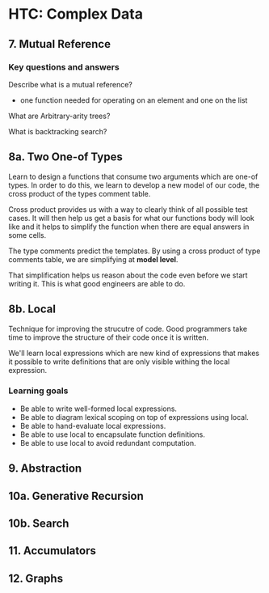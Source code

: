 # HTC: Complex Data

## 7. Mutual Reference

### Key questions and answers

Describe what is a mutual reference?

- one function needed for operating on an element and one on the list

What are Arbitrary-arity trees?

What is backtracking search?

## 8a. Two One-of Types

Learn to design a functions that consume two arguments which are one-of types.
In order to do this, we learn to develop a new model of our code, the cross product of
the types comment table.

Cross product provides us with a way to clearly think of all possible test cases. It will
then help us get a basis for what our functions body will look like and it helps to simplify
the function when there are equal answers in some cells.

The type comments predict the templates.
By using a cross product of type comments table, we are simplifying at **model level**.

That simplification helps us reason about the code even before we start writing it. This is what
good engineers are able to do.

## 8b. Local

Technique for improving the strucutre of code. Good programmers take time to improve the structure of their code once it is written.

We'll learn local expressions which are new kind of expressions that makes it possible to write definitions that are only visible withing the local expression.

### Learning goals

- Be able to write well-formed local expressions.
- Be able to diagram lexical scoping on top of expressions using local.
- Be able to hand-evaluate local expressions.
- Be able to use local to encapsulate function definitions.
- Be able to use local to avoid redundant computation.

## 9. Abstraction

## 10a. Generative Recursion

## 10b. Search

## 11. Accumulators

## 12. Graphs